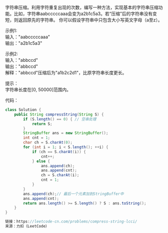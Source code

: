 字符串压缩。利用字符重复出现的次数，编写一种方法，实现基本的字符串压缩功能。比如，字符串aabcccccaaa会变为a2b1c5a3。若“压缩”后的字符串没有变短，则返回原先的字符串。
你可以假设字符串中只包含大小写英文字母（a至z）。


示例1:    
输入："aabcccccaaa"   
输出："a2b1c5a3"


示例2:    
输入："abbccd"     
输出："abbccd"     
解释："abbccd"压缩后为"a1b2c2d1"，比原字符串长度更长。


提示：    
字符串长度在[0, 50000]范围内。



代码：
```java
class Solution {
    public String compressString(String S) {
        if (S.length() == 0) { // 空串处理
            return S;
        }
        StringBuffer ans = new StringBuffer();
        int cnt = 1;
        char ch = S.charAt(0);
        for (int i = 1; i < S.length(); ++i) {
            if (ch == S.charAt(i)) {
                cnt++;
            } else {
                ans.append(ch);
                ans.append(cnt);
                ch = S.charAt(i);
                cnt = 1;
            }
        }
        ans.append(ch);// 最后一个元素加到StringBuffer中
        ans.append(cnt);
        return ans.length() >= S.length() ? S : ans.toString();
    }
}

链接：https://leetcode-cn.com/problems/compress-string-lcci/
来源：力扣（LeetCode）
```
